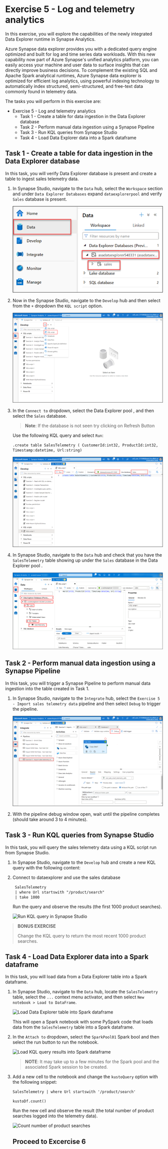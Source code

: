 # Exercise 5 - Log and telemetry analytics

In this exercise, you will explore the capabilities of the newly integrated Data Explorer runtime in Synapse Analytics.

Azure Synapse data explorer provides you with a dedicated query engine optimized and built for log and time series data workloads. With this new capability now part of Azure Synapse's unified analytics platform, you can easily access your machine and user data to surface insights that can directly improve business decisions. To complement the existing SQL and Apache Spark analytical runtimes, Azure Synapse data explorer is optimized for efficient log analytics, using powerful indexing technology to automatically index structured, semi-structured, and free-text data commonly found in telemetry data.

The tasks you will perform in this exercise are:

- Exercise 5 - Log and telemetry analytics
  - Task 1 - Create a table for data ingestion in the Data Explorer database 
  - Task 2 - Perform manual data ingestion using a Synapse Pipeline
  - Task 3 - Run KQL queries from Synapse Studio
  - Task 4 - Load Data Explorer data into a Spark dataframe

## Task 1 - Create a table for data ingestion in the Data Explorer database 

In this task, you will verify Data Explorer database is present and create a table to ingest sales telemetry data.

1. In Synapse Studio, navigate to the `Data` hub, select the `Workspace` section and under `Data Explorer Databases` expand `dataexplorerpool` and verify `Sales` database is present.

   ![New KQL script](./media/ex5img1.png)

1. Now in the Synapse Studio, navigate to the `Develop` hub and then select from the `+` dropdown the `KQL script` option.

   ![New KQL script](media/ex05-create-data-explorer-table-1.1.png)

2. In the `Connect to` dropdown, select the Data Explorer pool **<inject key="dataexplorer pool Name" enableCopy="false" />**, and then select the `Sales` database.

   >**Note**: If the database is not seen try clicking on Refresh Button

   Use the following KQL query and select `Run`:

   ```kql
   .create table SalesTelemetry ( CustomerId:int32, ProductId:int32, Timestamp:datetime, Url:string)
   ```

   ![KQL script to create new table](media/ex05-create-data-explorer-table-2.1.png)

3. In Synapse Studio, navigate to the `Data` hub and check that you have the `SalesTelemetry` table showing up under the `Sales` database in the Data Explorer pool **<inject key="dataexplorer pool Name" enableCopy="false" />**.

   ![Validate table created with KQL script](media/analytics-ex5-salestele.png)

## Task 2 - Perform manual data ingestion using a Synapse Pipeline

In this task, you will trigger a Synapse Pipeline to perform manual data ingestion into the table created in Task 1.

1. In Synapse Studio, navigate to the `Integrate` hub, select the `Exercise 5 - Import sales telemetry data` pipeline and then select `Debug` to trigger the pipeline.

   ![Import telemetry data with Synapse pipeline](media/ex05-import-data-with-synapse-pipeline.1.png)

2. With the pipeline debug window open, wait until the pipeline completes (should take around 3 to 4 minutes).

## Task 3 - Run KQL queries from Synapse Studio

In this task, you will query the sales telemetry data using a KQL script run from Synapse Studio.

1. In Synapse Studio, navigate to the `Develop` hub and create a new KQL query with the following content:
 
2. Connect to dataexplorer and use the sales database

   ```kql
    SalesTelemetry
    | where Url startswith "/product/search"
    | take 1000
    ```

    Run the query and observe the results (the first 1000 product searches).

    ![Run KQL query in Synapse Studio](media/ex05-run-kql-query.1.png)

>**BONUS EXERCISE**
>
>Change the KQL query to return the most recent 1000 product searches.

## Task 4 - Load Data Explorer data into a Spark dataframe

In this task, you will load data from a Data Explorer table into a Spark dataframe.

1. In Synapse Studio, navigate to the `Data` hub, locate the `SalesTelemetry` table, select the `...` context menu activator, and then select `New notebook > Load to DataFrame`.

   ![Load Data Explorer table into Spark dataframe](media/ex05-load-data-explorer-query-into-spark.1.png)

    This will open a Spark notebook with some PySpark code that loads data from the `SalesTelemetry` table into a Spark dataframe.

2. In the `Attach to` dropdown, select the `SparkPool01` Spark bool and then select the run button to run the notebook.

    ![Load KQL query results into Spark dataframe](media/ex05-load-data-explorer-query-into-spark-results.1.png)

    >**NOTE**: It may take up to a few minutes for the Spark pool and the associated Spark session to be created.

3. Add a new cell to the notebook and change the `kustoQuery` option with the following snippet:

    ```kql
    SalesTelemetry | where Url startswith '/product/search'
    ```
    
    ```kql
    kustoDf.count()
    ```

    Run the new cell and observe the result (the total number of product searches logged into the telemetry data).

   ![Count number of product searches](./media/ex05-load-data-explorer-query-into-spark-results-2.png)

   ## Proceed to Excercise 6
